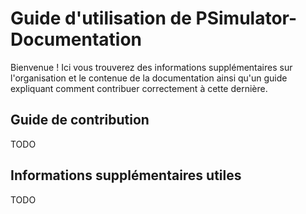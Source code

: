 # Guide d'utilisation de PSimulator-Documentation

Bienvenue ! Ici vous trouverez des informations supplémentaires sur l'organisation et le contenue de la documentation ainsi qu'un guide expliquant comment contribuer correctement à cette dernière.

## Guide de contribution 
TODO

## Informations supplémentaires utiles
TODO